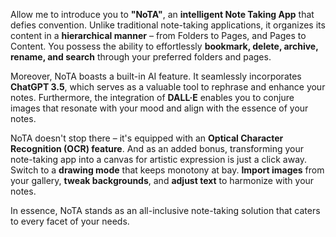 Allow me to introduce you to **"NoTA"**, an **intelligent Note Taking App** that defies convention. Unlike traditional note-taking applications, it organizes its content in a **hierarchical manner** – from Folders to Pages, and Pages to Content. You possess the ability to effortlessly **bookmark, delete, archive, rename, and search** through your preferred folders and pages.

Moreover, NoTA boasts a built-in AI feature. It seamlessly incorporates **ChatGPT 3.5**, which serves as a valuable tool to rephrase and enhance your notes. Furthermore, the integration of **DALL·E** enables you to conjure images that resonate with your mood and align with the essence of your notes. 

NoTA doesn't stop there – it's equipped with an **Optical Character Recognition (OCR) feature**. And as an added bonus, transforming your note-taking app into a canvas for artistic expression is just a click away. Switch to a **drawing mode** that keeps monotony at bay. **Import images** from your gallery, **tweak backgrounds**, and **adjust text** to harmonize with your notes.

In essence, NoTA stands as an all-inclusive note-taking solution that caters to every facet of your needs.
